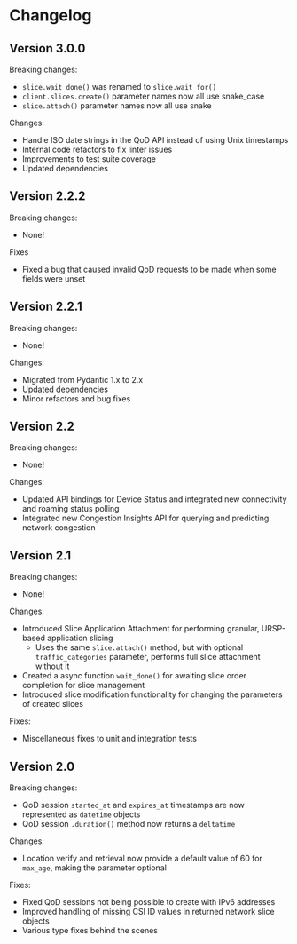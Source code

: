 
# Changelog

## Version 3.0.0

Breaking changes:
- `slice.wait_done()` was renamed to `slice.wait_for()`
- `client.slices.create()` parameter names now all use snake_case
- `slice.attach()` parameter names now all use snake

Changes:
- Handle ISO date strings in the QoD API instead of using Unix timestamps
- Internal code refactors to fix linter issues
- Improvements to test suite coverage
- Updated dependencies

## Version 2.2.2

Breaking changes:
- None!

Fixes
- Fixed a bug that caused invalid QoD requests to be made when some fields were unset

## Version 2.2.1

Breaking changes:
- None!

Changes:
- Migrated from Pydantic 1.x to 2.x
- Updated dependencies
- Minor refactors and bug fixes

## Version 2.2

Breaking changes:
- None!

Changes:
- Updated API bindings for Device Status and integrated new connectivity and roaming status polling
- Integrated new Congestion Insights API for querying and predicting network congestion

## Version 2.1

Breaking changes:
- None!

Changes:
- Introduced Slice Application Attachment for performing granular, URSP-based application slicing
  - Uses the same `slice.attach()` method, but with optional `traffic_categories` parameter, performs full slice attachment without it
- Created a async function `wait_done()` for awaiting slice order completion for slice management
- Introduced slice modification functionality for changing the parameters of created slices

Fixes:
- Miscellaneous fixes to unit and integration tests

## Version 2.0

Breaking changes:
- QoD session `started_at` and `expires_at` timestamps are now represented as `datetime` objects
- QoD session `.duration()` method now returns a `deltatime`

Changes:
- Location verify and retrieval now provide a default value of 60 for `max_age`, making the parameter optional

Fixes:
- Fixed QoD sessions not being possible to create with IPv6 addresses
- Improved handling of missing CSI ID values in returned network slice objects
- Various type fixes behind the scenes
